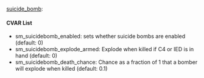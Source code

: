 [suicide_bomb](plugins/suicide_bomb.smx?raw=true): 
#### CVAR List
 * sm_suicidebomb_enabled: sets whether suicide bombs are enabled (default: 0)
 * sm_suicidebomb_explode_armed: Explode when killed if C4 or IED is in hand (default: 0)
 * sm_suicidebomb_death_chance: Chance as a fraction of 1 that a bomber will explode when killed (default: 0.1)
